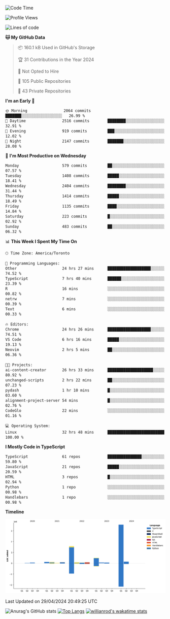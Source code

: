 <!--START_SECTION:waka-->
![Code Time](http://img.shields.io/badge/Code%20Time-1%2C491%20hrs%2024%20mins-blue)

![Profile Views](http://img.shields.io/badge/Profile%20Views-0-blue)

![Lines of code](https://img.shields.io/badge/From%20Hello%20World%20I%27ve%20Written-6.5%20million%20lines%20of%20code-blue)

**🐱 My GitHub Data** 

> 📦 160.1 kB Used in GitHub's Storage 
 > 
> 🏆 31 Contributions in the Year 2024
 > 
> 🚫 Not Opted to Hire
 > 
> 📜 105 Public Repositories 
 > 
> 🔑 43 Private Repositories 
 > 
**I'm an Early 🐤** 

```text
🌞 Morning                2064 commits        ███████░░░░░░░░░░░░░░░░░░   26.99 % 
🌆 Daytime                2516 commits        ████████░░░░░░░░░░░░░░░░░   32.91 % 
🌃 Evening                919 commits         ███░░░░░░░░░░░░░░░░░░░░░░   12.02 % 
🌙 Night                  2147 commits        ███████░░░░░░░░░░░░░░░░░░   28.08 % 
```
📅 **I'm Most Productive on Wednesday** 

```text
Monday                   579 commits         ██░░░░░░░░░░░░░░░░░░░░░░░   07.57 % 
Tuesday                  1408 commits        █████░░░░░░░░░░░░░░░░░░░░   18.41 % 
Wednesday                2404 commits        ████████░░░░░░░░░░░░░░░░░   31.44 % 
Thursday                 1414 commits        █████░░░░░░░░░░░░░░░░░░░░   18.49 % 
Friday                   1135 commits        ████░░░░░░░░░░░░░░░░░░░░░   14.84 % 
Saturday                 223 commits         █░░░░░░░░░░░░░░░░░░░░░░░░   02.92 % 
Sunday                   483 commits         ██░░░░░░░░░░░░░░░░░░░░░░░   06.32 % 
```


📊 **This Week I Spent My Time On** 

```text
🕑︎ Time Zone: America/Toronto

💬 Programming Languages: 
Other                    24 hrs 27 mins      ███████████████████░░░░░░   74.52 % 
TypeScript               7 hrs 40 mins       ██████░░░░░░░░░░░░░░░░░░░   23.39 % 
R                        16 mins             ░░░░░░░░░░░░░░░░░░░░░░░░░   00.82 % 
netrw                    7 mins              ░░░░░░░░░░░░░░░░░░░░░░░░░   00.39 % 
Text                     6 mins              ░░░░░░░░░░░░░░░░░░░░░░░░░   00.33 % 

🔥 Editors: 
Chrome                   24 hrs 26 mins      ███████████████████░░░░░░   74.51 % 
VS Code                  6 hrs 16 mins       █████░░░░░░░░░░░░░░░░░░░░   19.13 % 
Neovim                   2 hrs 5 mins        ██░░░░░░░░░░░░░░░░░░░░░░░   06.36 % 

🐱‍💻 Projects: 
ai-content-creator       26 hrs 33 mins      ████████████████████░░░░░   80.92 % 
unchanged-scripts        2 hrs 22 mins       ██░░░░░░░░░░░░░░░░░░░░░░░   07.23 % 
pydash                   1 hr 10 mins        █░░░░░░░░░░░░░░░░░░░░░░░░   03.60 % 
alignment-project-server 54 mins             █░░░░░░░░░░░░░░░░░░░░░░░░   02.76 % 
CodeGlo                  22 mins             ░░░░░░░░░░░░░░░░░░░░░░░░░   01.16 % 

💻 Operating System: 
Linux                    32 hrs 48 mins      █████████████████████████   100.00 % 
```

**I Mostly Code in TypeScript** 

```text
TypeScript               61 repos            ███████████████░░░░░░░░░░   59.80 % 
JavaScript               21 repos            █████░░░░░░░░░░░░░░░░░░░░   20.59 % 
HTML                     3 repos             █░░░░░░░░░░░░░░░░░░░░░░░░   02.94 % 
Python                   1 repo              ░░░░░░░░░░░░░░░░░░░░░░░░░   00.98 % 
Handlebars               1 repo              ░░░░░░░░░░░░░░░░░░░░░░░░░   00.98 % 
```



**Timeline**

![Lines of Code chart](https://raw.githubusercontent.com/wise-introvert/wise-introvert/master/assets/bar_graph.png)


 Last Updated on 29/04/2024 20:49:25 UTC
<!--END_SECTION:waka-->

![Anurag's GitHub stats](https://github-readme-stats.vercel.app/api?username=wise-introvert&count_private=true&show_icons=true)
[![Top Langs](https://github-readme-stats.vercel.app/api/top-langs/?username=wise-introvert&langs_count=10)](https://github.com/anuraghazra/github-readme-stats)
[![willianrod's wakatime stats](https://github-readme-stats.vercel.app/api/wakatime?username=wiseintrovert)](https://github.com/anuraghazra/github-readme-stats)
